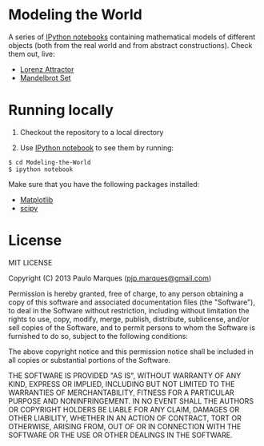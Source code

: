 Modeling the World 
==================

A series of [IPython notebooks](http://ipython.org/notebook.html) containing mathematical 
models of different objects (both from the real world and from abstract constructions). Check them out, live:

* [Lorenz Attractor](http://nbviewer.ipython.org/urls/raw.github.com/pjpmarques/Modelling-the-World/master/Lorenz%2520Attractor.ipynb)
* [Mandelbrot Set](http://nbviewer.ipython.org/urls/raw.github.com/pjpmarques/Modelling-the-World/master/Mandelbrot%20Set.ipynb)



Running locally
===============

1. Checkout the repository to a local directory

2. Use [IPython notebook](http://ipython.org/notebook.html) to see them by running:

```
$ cd Modeling-the-World
$ ipython notebook
``` 

Make sure that you have the following packages installed:

* [Matplotlib](http://matplotlib.org/)
* [scipy](http://www.scipy.org/)


License
=======

MIT LICENSE

Copyright (C) 2013 Paulo Marques (pjp.marques@gmail.com)

Permission is hereby granted, free of charge, to any person obtaining a copy of 
this software and associated documentation files (the "Software"), to deal in
the Software without restriction, including without limitation the rights to
use, copy, modify, merge, publish, distribute, sublicense, and/or sell copies of
the Software, and to permit persons to whom the Software is furnished to do so,
subject to the following conditions:
 
The above copyright notice and this permission notice shall be included in all 
copies or substantial portions of the Software.
 
THE SOFTWARE IS PROVIDED "AS IS", WITHOUT WARRANTY OF ANY KIND, EXPRESS OR
IMPLIED, INCLUDING BUT NOT LIMITED TO THE WARRANTIES OF MERCHANTABILITY, FITNESS
FOR A PARTICULAR PURPOSE AND NONINFRINGEMENT. IN NO EVENT SHALL THE AUTHORS OR
COPYRIGHT HOLDERS BE LIABLE FOR ANY CLAIM, DAMAGES OR OTHER LIABILITY, WHETHER
IN AN ACTION OF CONTRACT, TORT OR OTHERWISE, ARISING FROM, OUT OF OR IN 
CONNECTION WITH THE SOFTWARE OR THE USE OR OTHER DEALINGS IN THE SOFTWARE.
